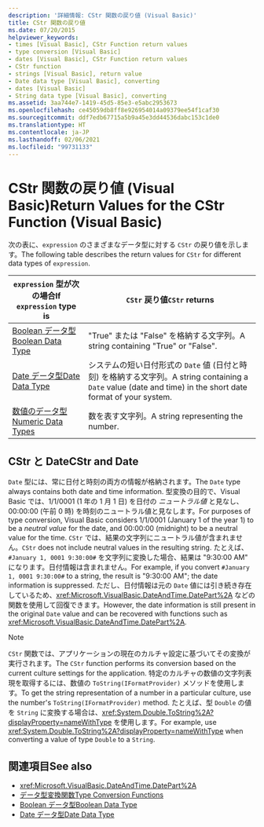 ```yaml
---
description: '詳細情報: CStr 関数の戻り値 (Visual Basic)'
title: CStr 関数の戻り値
ms.date: 07/20/2015
helpviewer_keywords:
- times [Visual Basic], CStr Function return values
- type conversion [Visual Basic]
- dates [Visual Basic], CStr Function return values
- CStr function
- strings [Visual Basic], return value
- Date data type [Visual Basic], converting
- dates [Visual Basic]
- String data type [Visual Basic], converting
ms.assetid: 3aa744e7-1419-45d5-85e3-e5abc2953673
ms.openlocfilehash: ce45059db8ff8e926954014a09379ee54f1caf30
ms.sourcegitcommit: ddf7edb67715a5b9a45e3dd44536dabc153c1de0
ms.translationtype: HT
ms.contentlocale: ja-JP
ms.lasthandoff: 02/06/2021
ms.locfileid: "99731133"
---
```

# <a name="return-values-for-the-cstr-function-visual-basic"></a><span data-ttu-id="fdf4d-103">CStr 関数の戻り値 (Visual Basic)</span><span class="sxs-lookup"><span data-stu-id="fdf4d-103">Return Values for the CStr Function (Visual Basic)</span></span>

<span data-ttu-id="fdf4d-104">次の表に、`expression` のさまざまなデータ型に対する `CStr` の戻り値を示します。</span><span class="sxs-lookup"><span data-stu-id="fdf4d-104">The following table describes the return values for `CStr` for different data types of `expression`.</span></span>  
  
|<span data-ttu-id="fdf4d-105">`expression` 型が次の場合</span><span class="sxs-lookup"><span data-stu-id="fdf4d-105">If `expression` type is</span></span>|<span data-ttu-id="fdf4d-106">`CStr` 戻り値</span><span class="sxs-lookup"><span data-stu-id="fdf4d-106">`CStr` returns</span></span>|  
|-----------------------------|--------------------|  
|[<span data-ttu-id="fdf4d-107">Boolean データ型</span><span class="sxs-lookup"><span data-stu-id="fdf4d-107">Boolean Data Type</span></span>](../data-types/boolean-data-type.md)|<span data-ttu-id="fdf4d-108">"True" または "False" を格納する文字列。</span><span class="sxs-lookup"><span data-stu-id="fdf4d-108">A string containing "True" or "False".</span></span>|  
|[<span data-ttu-id="fdf4d-109">Date データ型</span><span class="sxs-lookup"><span data-stu-id="fdf4d-109">Date Data Type</span></span>](../data-types/date-data-type.md)|<span data-ttu-id="fdf4d-110">システムの短い日付形式の `Date` 値 (日付と時刻) を格納する文字列。</span><span class="sxs-lookup"><span data-stu-id="fdf4d-110">A string containing a `Date` value (date and time) in the short date format of your system.</span></span>|  
|[<span data-ttu-id="fdf4d-111">数値のデータ型</span><span class="sxs-lookup"><span data-stu-id="fdf4d-111">Numeric Data Types</span></span>](../../programming-guide/language-features/data-types/numeric-data-types.md)|<span data-ttu-id="fdf4d-112">数を表す文字列。</span><span class="sxs-lookup"><span data-stu-id="fdf4d-112">A string representing the number.</span></span>|  
  
## <a name="cstr-and-date"></a><span data-ttu-id="fdf4d-113">CStr と Date</span><span class="sxs-lookup"><span data-stu-id="fdf4d-113">CStr and Date</span></span>  

 <span data-ttu-id="fdf4d-114">`Date` 型には、常に日付と時刻の両方の情報が格納されます。</span><span class="sxs-lookup"><span data-stu-id="fdf4d-114">The `Date` type always contains both date and time information.</span></span> <span data-ttu-id="fdf4d-115">型変換の目的で、Visual Basic では、1/1/0001 (1 年の 1 月 1 日) を日付の *ニュートラル値* と見なし、00:00:00 (午前 0 時) を時刻のニュートラル値と見なします。</span><span class="sxs-lookup"><span data-stu-id="fdf4d-115">For purposes of type conversion, Visual Basic considers 1/1/0001 (January 1 of the year 1) to be a *neutral value* for the date, and 00:00:00 (midnight) to be a neutral value for the time.</span></span> <span data-ttu-id="fdf4d-116">`CStr` では、結果の文字列にニュートラル値が含まれません。</span><span class="sxs-lookup"><span data-stu-id="fdf4d-116">`CStr` does not include neutral values in the resulting string.</span></span> <span data-ttu-id="fdf4d-117">たとえば、`#January 1, 0001 9:30:00#` を文字列に変換した場合、結果は "9:30:00 AM" になります。日付情報は含まれません。</span><span class="sxs-lookup"><span data-stu-id="fdf4d-117">For example, if you convert `#January 1, 0001 9:30:00#` to a string, the result is "9:30:00 AM"; the date information is suppressed.</span></span> <span data-ttu-id="fdf4d-118">ただし、日付情報は元の `Date` 値には引き続き存在しているため、<xref:Microsoft.VisualBasic.DateAndTime.DatePart%2A> などの関数を使用して回復できます。</span><span class="sxs-lookup"><span data-stu-id="fdf4d-118">However, the date information is still present in the original `Date` value and can be recovered with functions such as <xref:Microsoft.VisualBasic.DateAndTime.DatePart%2A>.</span></span>  
  
> [!NOTE]
> <span data-ttu-id="fdf4d-119">`CStr` 関数では、アプリケーションの現在のカルチャ設定に基づいてその変換が実行されます。</span><span class="sxs-lookup"><span data-stu-id="fdf4d-119">The `CStr` function performs its conversion based on the current culture settings for the application.</span></span> <span data-ttu-id="fdf4d-120">特定のカルチャの数値の文字列表現を取得するには、数値の `ToString(IFormatProvider)` メソッドを使用します。</span><span class="sxs-lookup"><span data-stu-id="fdf4d-120">To get the string representation of a number in a particular culture, use the number's `ToString(IFormatProvider)` method.</span></span> <span data-ttu-id="fdf4d-121">たとえば、型 `Double` の値を `String` に変換する場合は、<xref:System.Double.ToString%2A?displayProperty=nameWithType> を使用します。</span><span class="sxs-lookup"><span data-stu-id="fdf4d-121">For example, use <xref:System.Double.ToString%2A?displayProperty=nameWithType> when converting a value of type `Double` to a `String`.</span></span>  
  
## <a name="see-also"></a><span data-ttu-id="fdf4d-122">関連項目</span><span class="sxs-lookup"><span data-stu-id="fdf4d-122">See also</span></span>

- <xref:Microsoft.VisualBasic.DateAndTime.DatePart%2A>
- [<span data-ttu-id="fdf4d-123">データ型変換関数</span><span class="sxs-lookup"><span data-stu-id="fdf4d-123">Type Conversion Functions</span></span>](type-conversion-functions.md)
- [<span data-ttu-id="fdf4d-124">Boolean データ型</span><span class="sxs-lookup"><span data-stu-id="fdf4d-124">Boolean Data Type</span></span>](../data-types/boolean-data-type.md)
- [<span data-ttu-id="fdf4d-125">Date データ型</span><span class="sxs-lookup"><span data-stu-id="fdf4d-125">Date Data Type</span></span>](../data-types/date-data-type.md)
